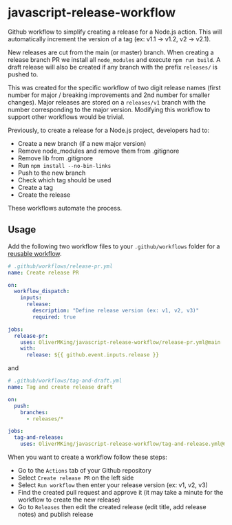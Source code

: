 # javascript-release-workflow

Github workflow to simplify creating a release for a Node.js action. This will automatically increment the version of a tag (ex: v1.1 -> v1.2, v2 -> v2.1).

New releases are cut from the main (or master) branch. When creating a release branch PR we install all `node_modules` and execute `npm run build`. A draft release will also be created if any branch with the prefix `releases/` is pushed to.

This was created for the specific workflow of two digit release names (first number for major / breaking improvements and 2nd number for smaller changes). Major releases are stored on a `releases/v1` branch with the number corresponding to the major version. Modifying this workflow to support other workflows would be trivial.

Previously, to create a release for a Node.js project, developers had to:

- Create a new branch (if a new major version)
- Remove node_modules and remove them from .gitignore
- Remove lib from .gitignore
- Run `npm install --no-bin-links`
- Push to the new branch
- Check which tag should be used
- Create a tag
- Create the release

These workflows automate the process.

## Usage

Add the following two workflow files to your `.github/workflows` folder for a [reusable workflow](https://docs.github.com/en/actions/using-workflows/reusing-workflows).

```yaml
# .github/workflows/release-pr.yml
name: Create release PR

on:
  workflow_dispatch:
    inputs:
      release:
        description: "Define release version (ex: v1, v2, v3)"
        required: true

jobs:
  release-pr:
    uses: OliverMKing/javascript-release-workflow/release-pr.yml@main
    with:
      release: ${{ github.event.inputs.release }}
```

and

```yaml
# .github/workflows/tag-and-draft.yml
name: Tag and create release draft

on:
  push:
    branches:
      - releases/*

jobs:
  tag-and-release:
    uses: OliverMKing/javascript-release-workflow/tag-and-release.yml@main
```

When you want to create a workflow follow these steps:

- Go to the `Actions` tab of your Github repository
- Select `Create release PR` on the left side
- Select `Run workflow` then enter your release version (ex: v1, v2, v3)
- Find the created pull request and approve it (it may take a minute for the workflow to create the new release)
- Go to `Releases` then edit the created release (edit title, add release notes) and publish release
